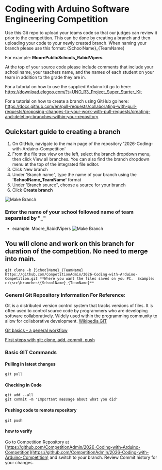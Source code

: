 # Coding with Arduino Software Engineering Competition

Use this Git repo to upload your teams code so that our judges can review it prior to the competition.  This can be done by creating a branch and then uploading your code to your newly created branch.  When naming your branch please use this format: {SchoolName}_{TeamName}

For example: <b>MoorePublicSchools_RabidVipers</b>

At the top of your source code please include comments that include your school name, your teachers name, and the names of each student on your team in addition to the grade they are in.

For a tutorial on how to use the supplied Arduino kit go to here: https://download.elegoo.com/?t=UNO_R3_Project_Super_Starter_Kit

For a tutorial on how to create a branch using GitHub go here: https://docs.github.com/en/pull-requests/collaborating-with-pull-requests/proposing-changes-to-your-work-with-pull-requests/creating-and-deleting-branches-within-your-repository



## Quickstart guide to creating a branch
   1. On GitHub, navigate to the main page of the repository '2026-Coding-with-Arduino-Competition'
   2. From the file tree view on the left, select the  branch dropdown menu, then click View all branches. You can also find the branch dropdown menu at the top of the integrated file editor.
   3. Click New branch
   4. Under 'Branch name", type the name of your branch using the <b>'SchoolName_TeamName'</b> format
   5. Under 'Branch source", choose a source for your branch
   6. Click <b>Create branch</b>



![Make Branch](images/GitComp_Branch_2.png?raw=true "Make Branch")
### Enter the name of your school followed name of team separated by "_"
- example: Moore_RabidVipers
![Make Branch](images/GitComp_Branch_3.png?raw=true "Make Branch")

## You will clone and work on this branch for duration of the competition.  No need to merge into main. 
    git clone -b {SchoolName}_{TeamName} https://github.com/CompetitionAdmin/2026-Coding-with-Arduino-Competition.git **Where you want the files saved on you PC.  Example: c:\src\branches\{SchoolName}_{TeamName}**

### General Git Repository Information For Reference:

Git is a distributed version control system that tracks versions of files. It is often used to control source code by programmers who are developing software collaboratively.  Widely used within the programming community to allow for collaborative development. [Wikipedia GIT](https://en.wikipedia.org/wiki/Git)

[Git basics - a general workflow](https://gist.github.com/blackfalcon/8428401)

[First steps with git: clone, add, commit, push](https://docs.gitlab.com/ee/topics/git/commands.html)

### Basic GIT Commands
#### Pulling in latest changes
    git pull
#### Checking in Code
    git add --all
    git commit -m 'Important message about what you did'
#### Pushing code to remote repository
    git push
#### how to verify
Go to Competition Repository at [https://github.com/CompetitionAdmin/2026-Coding-with-Arduino-Competition](https://github.com/CompetitionAdmin/2026-Coding-with-Arduino-Competition) and switch to your branch.  Review Commit history for your changes.
